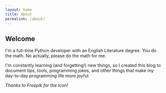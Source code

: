 ```yaml
---
layout: home
title: About
permalink: /about/
---
```

## Welcome

I'm a full-time Python developer with an English Literature degree. You do the math. No actually, please do the math for me.

I'm constantly learning (and forgetting!) new things, so I created this blog to document tips, tools, programming jokes, and other 
things that make my day-to-day programming life more joyful.

*Thanks to Freepik for the icon!*
